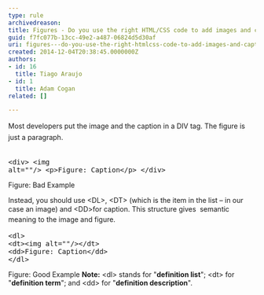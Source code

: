 ```yaml
---
type: rule
archivedreason: 
title: Figures - Do you use the right HTML/CSS code to add images and captions?
guid: f7fc077b-13cc-49e2-a487-06824d5d30af
uri: figures---do-you-use-the-right-htmlcss-code-to-add-images-and-captions
created: 2014-12-04T20:38:45.0000000Z
authors:
- id: 16
  title: Tiago Araujo
- id: 1
  title: Adam Cogan
related: []

---
```



<span style="line-height&#58;1.6;">Most developers put the image and the caption in a DIV tag. The figure is just a paragraph.</span>
<br><excerpt class='endintro'></excerpt><br>
<font class="ms-rteCustom-CodeArea"> <pre>&lt;div&gt;
&lt;img alt=&quot;&quot;/&gt;
&lt;p&gt;Figure&#58; Caption&lt;/p&gt;
&lt;/div&gt;
</pre> </font> <span class="ms-rteCustom-FigureBad">Figure&#58; Bad Example</span>
<p>Instead, you should use &lt;DL&gt;,&#160;&lt;DT&gt; (which is the item in the list – in our case an image) and &lt;DD&gt;for caption. This structure gives <span style="line-height&#58;20.8px;">&#160;semantic meaning</span> to&#160;the image and&#160;figure.​<br></p> 
<font class="ms-rteCustom-CodeArea"> <pre>&lt;dl&gt;
&lt;dt&gt;&lt;img alt=&quot;&quot;/&gt;&lt;/dt&gt;
&lt;dd&gt;Figure&#58; Caption&lt;/dd&gt;
&lt;/dl&gt;
</pre> </font> <span class="ms-rteCustom-FigureGood">Figure&#58; Good Example </span> <b>Note&#58;</b>&#160;&lt;dl&gt; stands for &quot;<b>definition list</b>&quot;; &lt;dt&gt; for &quot;<b>definition term</b>&quot;; and &lt;dd&gt; for &quot;<b>definition description</b>&quot;.<br>


